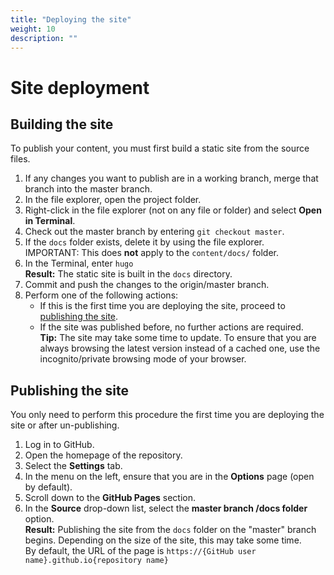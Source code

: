 ```yaml
---
title: "Deploying the site"
weight: 10
description: ""
---
```

# Site deployment

## Building the site

To publish your content, you must first build a static site from the source files.

1. If any changes you want to publish are in a working branch, merge that branch into the master branch.
2. In the file explorer, open the project folder.
3. Right-click in the file explorer (not on any file or folder) and select **Open in Terminal**.
4. Check out the master branch by entering `git checkout master`.
5. If the `docs` folder exists, delete it by using the file explorer.  
IMPORTANT: This does **not** apply to the `content/docs/` folder.
1. In the Terminal, enter `hugo`  
**Result:** The static site is built in the `docs` directory.
1. Commit and push the changes to the origin/master branch.
1. Perform one of the following actions:
   - If this is the first time you are deploying the site, proceed to [publishing the site](#publishing-the-site).
   - If the site was published before, no further actions are required.  
   **Tip:** The site may take some time to update. To ensure that you are always browsing the latest version instead of a cached one, use the incognito/private browsing mode of your browser.

## Publishing the site

You only need to perform this procedure the first time you are deploying the site or after un-publishing.

1. Log in to GitHub.
2. Open the homepage of the repository.
3. Select the **Settings** tab.
4. In the menu on the left, ensure that you are in the **Options** page (open by default).
4. Scroll down to the **GitHub Pages** section.
5. In the **Source** drop-down list, select the **master branch /docs folder** option.  
**Result:** Publishing the site from the `docs` folder on the "master" branch begins. Depending on the size of the site, this may take some time.  
By default, the URL of the page is `https://{GitHub user name}.github.io{repository name}`  